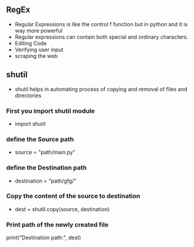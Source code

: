 ## RegEx
- Regular Expressions is like the control f function but in python and it is way more powerful
- Regular expressions can contain both special and ordinary characters.
- Editing Code
- Verifying user input
- scraping the web

## shutil
- shutil helps in automating process of copying and removal of files and directories

### First you import shutil module 
- import shutil
   
### define the Source path
- source = "path/main.py"
   
### define the Destination path
- destination = "path/gfg/"
   
### Copy the content of the source to destination
- dest = shutil.copy(source, destination)
  
### Print path of the newly created file
print("Destination path:", dest)
